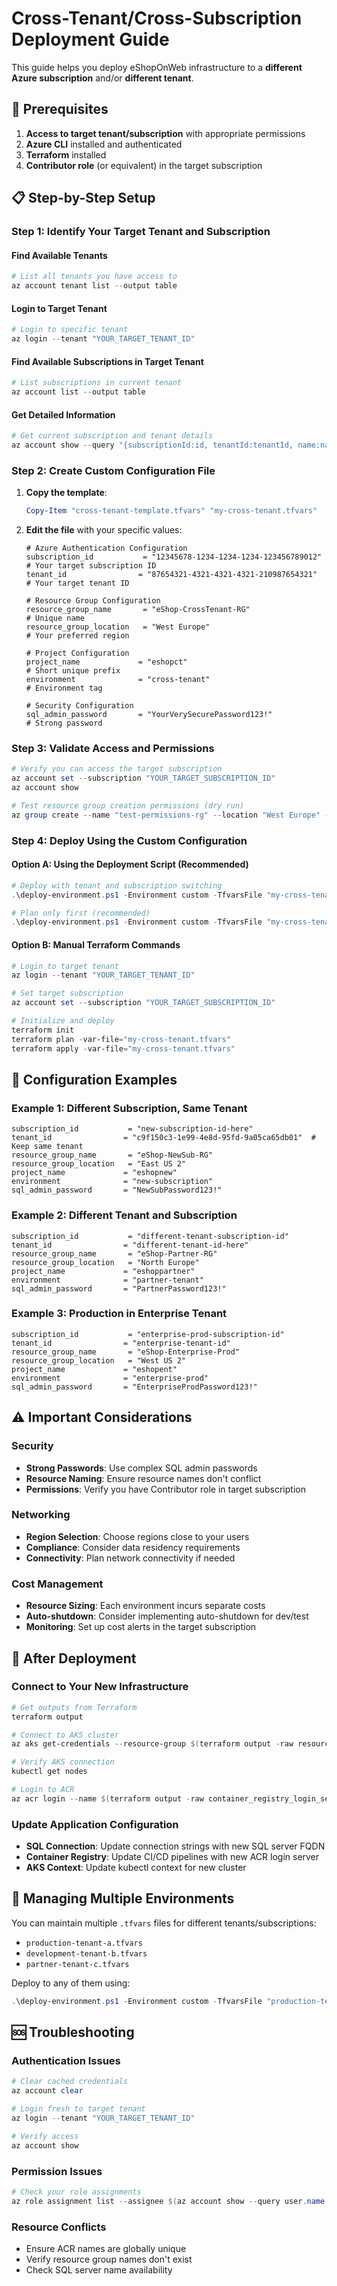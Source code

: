# Cross-Tenant/Cross-Subscription Deployment Guide

This guide helps you deploy eShopOnWeb infrastructure to a **different Azure subscription** and/or **different tenant**.

## 🎯 Prerequisites

1. **Access to target tenant/subscription** with appropriate permissions
2. **Azure CLI** installed and authenticated  
3. **Terraform** installed
4. **Contributor role** (or equivalent) in the target subscription

## 📋 Step-by-Step Setup

### Step 1: Identify Your Target Tenant and Subscription

#### Find Available Tenants
```powershell
# List all tenants you have access to
az account tenant list --output table
```

#### Login to Target Tenant
```powershell
# Login to specific tenant
az login --tenant "YOUR_TARGET_TENANT_ID"
```

#### Find Available Subscriptions in Target Tenant
```powershell
# List subscriptions in current tenant
az account list --output table
```

#### Get Detailed Information
```powershell
# Get current subscription and tenant details
az account show --query "{subscriptionId:id, tenantId:tenantId, name:name}" --output table
```

### Step 2: Create Custom Configuration File

1. **Copy the template**:
   ```powershell
   Copy-Item "cross-tenant-template.tfvars" "my-cross-tenant.tfvars"
   ```

2. **Edit the file** with your specific values:
   ```hcl
   # Azure Authentication Configuration
   subscription_id           = "12345678-1234-1234-1234-123456789012"  # Your target subscription ID
   tenant_id                = "87654321-4321-4321-4321-210987654321"  # Your target tenant ID
   
   # Resource Group Configuration  
   resource_group_name       = "eShop-CrossTenant-RG"                 # Unique name
   resource_group_location   = "West Europe"                          # Your preferred region
   
   # Project Configuration
   project_name             = "eshopct"                               # Short unique prefix
   environment              = "cross-tenant"                          # Environment tag
   
   # Security Configuration
   sql_admin_password       = "YourVerySecurePassword123!"            # Strong password
   ```

### Step 3: Validate Access and Permissions

```powershell
# Verify you can access the target subscription
az account set --subscription "YOUR_TARGET_SUBSCRIPTION_ID"
az account show

# Test resource group creation permissions (dry run)
az group create --name "test-permissions-rg" --location "West Europe" --dry-run
```

### Step 4: Deploy Using the Custom Configuration

#### Option A: Using the Deployment Script (Recommended)
```powershell
# Deploy with tenant and subscription switching
.\deploy-environment.ps1 -Environment custom -TfvarsFile "my-cross-tenant.tfvars" -TenantId "YOUR_TARGET_TENANT_ID" -SubscriptionId "YOUR_TARGET_SUBSCRIPTION_ID"

# Plan only first (recommended)
.\deploy-environment.ps1 -Environment custom -TfvarsFile "my-cross-tenant.tfvars" -TenantId "YOUR_TARGET_TENANT_ID" -SubscriptionId "YOUR_TARGET_SUBSCRIPTION_ID" -PlanOnly
```

#### Option B: Manual Terraform Commands
```powershell
# Login to target tenant
az login --tenant "YOUR_TARGET_TENANT_ID"

# Set target subscription
az account set --subscription "YOUR_TARGET_SUBSCRIPTION_ID"

# Initialize and deploy
terraform init
terraform plan -var-file="my-cross-tenant.tfvars"
terraform apply -var-file="my-cross-tenant.tfvars"
```

## 🔧 Configuration Examples

### Example 1: Different Subscription, Same Tenant
```hcl
subscription_id           = "new-subscription-id-here"
tenant_id                = "c9f150c3-1e99-4e8d-95fd-9a05ca65db01"  # Keep same tenant
resource_group_name       = "eShop-NewSub-RG"
resource_group_location   = "East US 2"
project_name             = "eshopnew"
environment              = "new-subscription"
sql_admin_password       = "NewSubPassword123!"
```

### Example 2: Different Tenant and Subscription
```hcl
subscription_id           = "different-tenant-subscription-id"
tenant_id                = "different-tenant-id-here"
resource_group_name       = "eShop-Partner-RG" 
resource_group_location   = "North Europe"
project_name             = "eshoppartner"
environment              = "partner-tenant"
sql_admin_password       = "PartnerPassword123!"
```

### Example 3: Production in Enterprise Tenant
```hcl
subscription_id           = "enterprise-prod-subscription-id"
tenant_id                = "enterprise-tenant-id"
resource_group_name       = "eShop-Enterprise-Prod"
resource_group_location   = "West US 2"
project_name             = "eshopent"
environment              = "enterprise-prod"
sql_admin_password       = "EnterpriseProdPassword123!"
```

## ⚠️ Important Considerations

### Security
- **Strong Passwords**: Use complex SQL admin passwords
- **Resource Naming**: Ensure resource names don't conflict
- **Permissions**: Verify you have Contributor role in target subscription

### Networking
- **Region Selection**: Choose regions close to your users
- **Compliance**: Consider data residency requirements
- **Connectivity**: Plan network connectivity if needed

### Cost Management
- **Resource Sizing**: Each environment incurs separate costs
- **Auto-shutdown**: Consider implementing auto-shutdown for dev/test
- **Monitoring**: Set up cost alerts in the target subscription

## 🎯 After Deployment

### Connect to Your New Infrastructure
```powershell
# Get outputs from Terraform
terraform output

# Connect to AKS cluster
az aks get-credentials --resource-group $(terraform output -raw resource_group_name) --name $(terraform output -raw aks_cluster_name)

# Verify AKS connection
kubectl get nodes

# Login to ACR
az acr login --name $(terraform output -raw container_registry_login_server | Split-Path -Leaf | Split-Path -LeafBase)
```

### Update Application Configuration
- **SQL Connection**: Update connection strings with new SQL server FQDN
- **Container Registry**: Update CI/CD pipelines with new ACR login server
- **AKS Context**: Update kubectl context for new cluster

## 🔄 Managing Multiple Environments

You can maintain multiple `.tfvars` files for different tenants/subscriptions:
- `production-tenant-a.tfvars`
- `development-tenant-b.tfvars`  
- `partner-tenant-c.tfvars`

Deploy to any of them using:
```powershell
.\deploy-environment.ps1 -Environment custom -TfvarsFile "production-tenant-a.tfvars"
```

## 🆘 Troubleshooting

### Authentication Issues
```powershell
# Clear cached credentials
az account clear

# Login fresh to target tenant
az login --tenant "YOUR_TARGET_TENANT_ID"

# Verify access
az account show
```

### Permission Issues
```powershell
# Check your role assignments
az role assignment list --assignee $(az account show --query user.name -o tsv) --output table
```

### Resource Conflicts
- Ensure ACR names are globally unique
- Verify resource group names don't exist
- Check SQL server name availability
